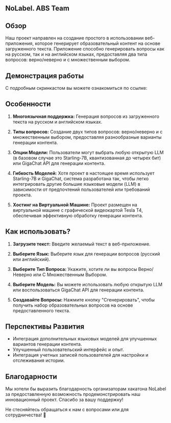 ## NoLabel. ABS Team

## Обзор

Наш проект направлен на создание простого в использовании веб-приложения, которое генерирует образовательный контент на основе загруженного текста. Приложение способно генерировать вопросы как на русском, так и на английском языках, предоставляя два типа вопросов: верно/неверно и с множественным выбором.

## Демонстрация работы


С подробным скринкастом вы можете ознакомиться по ссылке:


## Особенности

1. **Многоязычная поддержка:** Генерация вопросов из загруженного текста на русском и английском языках.

2. **Типы вопросов:** Создание двух типов вопросов: верно/неверно и с множественным выбором, предоставляя разнообразные варианты генерации контента.

3. **Опции Модели:** Пользователи могут выбрать любую открытую LLM (в базовом случае это Starling-7B, квантизованная до четырех бит) или GigaChat API для генерации контента.

4. **Гибкость Моделей:** Хотя проект в настоящее время использует Starling-7B и GigaChat, система разработана так, чтобы легко интегрировать другие большие языковые модели (LLM) в зависимости от предпочтений пользователей или требований проекта.

5. **Хостинг на Виртуальной Машине:** Проект размещен на виртуальной машине с графической видеокартой Tesla T4, обеспечивая эффективную обработку генерации контента.

## Как использовать?

1. **Загрузите текст:** Введите желаемый текст в веб-приложение.

2. **Выберите Язык:** Выберите язык для генерации вопросов (русский или английский).

3. **Выберите Тип Вопроса:** Укажите, хотите ли вы вопросы Верно/Неверно или С Множественным Выбором.

4. **Выберите Модель:** Вы можете использовать любую открытую LLM или воспользоваться GigaChat API для генерации контента.

5. **Создавайте Вопросы:** Нажмите кнопку "Сгенерировать", чтобы получить набор образовательных вопросов на основе предоставленного текста.


## Перспективы Развития

- Интеграция дополнительных языковых моделей для улучшенных вариантов генерации контента.
- Улучшенный пользовательский интерфейс и опыт.
- Интеграция учетных записей пользователей для настройки и отслеживания истории.

## Благодарности

Мы хотели бы выразить благодарность организаторам хакатона NoLabel за предоставленную возможность продемонстрировать наш инновационный проект. Спасибо за вашу поддержку!

Не стесняйтесь обращаться к нам с вопросами или для сотрудничества! 🚀
